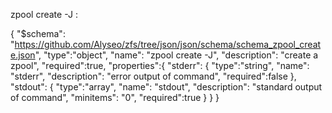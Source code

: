 zpool create  -J :

{
    "$schema": "https://github.com/Alyseo/zfs/tree/json/json/schema/schema_zpool_create.json",
    "type":"object",
    "name": "zpool create -J",
    "description": "create a zpool",
    "required":true,
    "properties":{
        "stderr": {
            "type":"string",
            "name": "stderr",
            "description": "error output of command",
            "required":false
        },
        "stdout": {
            "type":"array",
            "name": "stdout",
            "description": "standard output of command",
            "minitems": "0",
            "required":true
        }
    }
}


